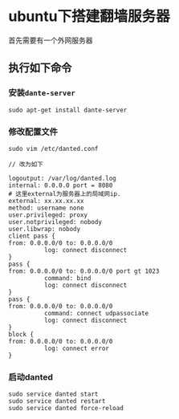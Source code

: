 # ubuntu下搭建翻墙服务器

首先需要有一个外网服务器

## 执行如下命令

### 安装```dante-server```

	sudo apt-get install dante-server

### 修改配置文件

	sudo vim /etc/danted.conf

	// 改为如下

	logoutput: /var/log/danted.log
	internal: 0.0.0.0 port = 8080
	# 这里external为服务器上的局域网ip.
	external: xx.xx.xx.xx
	method: username none
	user.privileged: proxy
	user.notprivileged: nobody
	user.libwrap: nobody
	client pass {
	from: 0.0.0.0/0 to: 0.0.0.0/0
	          log: connect disconnect
	}
	pass {
	from: 0.0.0.0/0 to: 0.0.0.0/0 port gt 1023
	          command: bind
	          log: connect disconnect
	}
	pass {
	from: 0.0.0.0/0 to: 0.0.0.0/0
	          command: connect udpassociate
	          log: connect disconnect
	}
	block {
	from: 0.0.0.0/0 to: 0.0.0.0/0
	          log: connect error
	}



### 启动danted

	sudo service danted start
	sudo service danted restart
	sudo service danted force-reload

##